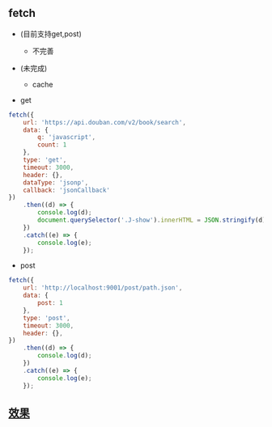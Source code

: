 ## fetch

- (目前支持get,post)
 	+ 不完善

- (未完成)
	+ cache

- get
```js
fetch({
	url: 'https://api.douban.com/v2/book/search',
	data: {
		q: 'javascript',
		count: 1
	},
	type: 'get',
	timeout: 3000,
	header: {},
	dataType: 'jsonp',
	callback: 'jsonCallback'
})
	.then((d) => {
		console.log(d);
		document.querySelector('.J-show').innerHTML = JSON.stringify(d);
	})
	.catch((e) => {
		console.log(e);
	});
```
- post
```js
fetch({
	url: 'http://localhost:9001/post/path.json',
	data: {
		post: 1
	},
	type: 'post',
	timeout: 3000,
	header: {},
})
	.then((d) => {
		console.log(d);
	})
	.catch((e) => {
		console.log(e);
	});
```

## [效果](https://zyxpz.github.io/mido-h5-cp/dist/web/fetch/Basic)